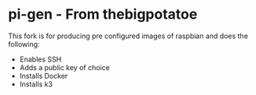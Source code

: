 # pi-gen - From thebigpotatoe

This fork is for producing pre configured images of raspbian and does the following:

- Enables SSH
- Adds a public key of choice
- Installs Docker
- Installs k3
